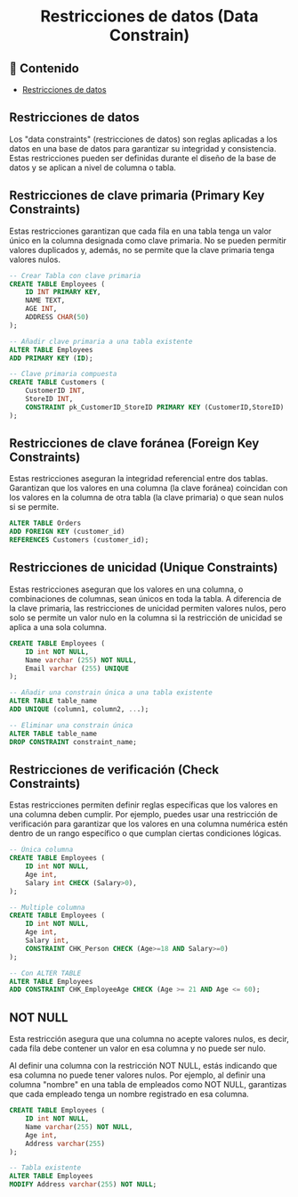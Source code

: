 <h1 align="center">Restricciones de datos (Data Constrain)</h1>

<h2>📑 Contenido</h2>

- [Restricciones de datos](#restricciones-de-datos)

## Restricciones de datos

Los "data constraints" (restricciones de datos) son reglas aplicadas a los datos en una base de datos para garantizar su integridad y consistencia. Estas restricciones pueden ser definidas durante el diseño de la base de datos y se aplican a nivel de columna o tabla.

## Restricciones de clave primaria (Primary Key Constraints)

Estas restricciones garantizan que cada fila en una tabla tenga un valor único en la columna designada como clave primaria. No se pueden permitir valores duplicados y, además, no se permite que la clave primaria tenga valores nulos.

```sql
-- Crear Tabla con clave primaria
CREATE TABLE Employees (
    ID INT PRIMARY KEY,
    NAME TEXT,
    AGE INT,
    ADDRESS CHAR(50)
);

-- Añadir clave primaria a una tabla existente
ALTER TABLE Employees
ADD PRIMARY KEY (ID);

-- Clave primaria compuesta
CREATE TABLE Customers (
    CustomerID INT,
    StoreID INT,
    CONSTRAINT pk_CustomerID_StoreID PRIMARY KEY (CustomerID,StoreID)
);
```

## Restricciones de clave foránea (Foreign Key Constraints)

Estas restricciones aseguran la integridad referencial entre dos tablas. Garantizan que los valores en una columna (la clave foránea) coincidan con los valores en la columna de otra tabla (la clave primaria) o que sean nulos si se permite.

```sql
ALTER TABLE Orders
ADD FOREIGN KEY (customer_id)
REFERENCES Customers (customer_id);
```

## Restricciones de unicidad (Unique Constraints)

Estas restricciones aseguran que los valores en una columna, o combinaciones de columnas, sean únicos en toda la tabla. A diferencia de la clave primaria, las restricciones de unicidad permiten valores nulos, pero solo se permite un valor nulo en la columna si la restricción de unicidad se aplica a una sola columna.

```sql
CREATE TABLE Employees (
    ID int NOT NULL,
    Name varchar (255) NOT NULL,
    Email varchar (255) UNIQUE
);

-- Añadir una constrain única a una tabla existente
ALTER TABLE table_name
ADD UNIQUE (column1, column2, ...);

-- Eliminar una constrain única
ALTER TABLE table_name
DROP CONSTRAINT constraint_name;
```

## Restricciones de verificación (Check Constraints)

Estas restricciones permiten definir reglas específicas que los valores en una columna deben cumplir. Por ejemplo, puedes usar una restricción de verificación para garantizar que los valores en una columna numérica estén dentro de un rango específico o que cumplan ciertas condiciones lógicas.

```sql
-- Única columna
CREATE TABLE Employees (
    ID int NOT NULL,
    Age int,
    Salary int CHECK (Salary>0),
);

-- Multiple columna
CREATE TABLE Employees (
    ID int NOT NULL,
    Age int,
    Salary int,
    CONSTRAINT CHK_Person CHECK (Age>=18 AND Salary>=0)
);

-- Con ALTER TABLE
ALTER TABLE Employees
ADD CONSTRAINT CHK_EmployeeAge CHECK (Age >= 21 AND Age <= 60);
```

## NOT NULL

Esta restricción asegura que una columna no acepte valores nulos, es decir, cada fila debe contener un valor en esa columna y no puede ser nulo.

Al definir una columna con la restricción NOT NULL, estás indicando que esa columna no puede tener valores nulos. Por ejemplo, al definir una columna "nombre" en una tabla de empleados como NOT NULL, garantizas que cada empleado tenga un nombre registrado en esa columna.

```sql
CREATE TABLE Employees (
    ID int NOT NULL,
    Name varchar(255) NOT NULL,
    Age int,
    Address varchar(255)
);

-- Tabla existente
ALTER TABLE Employees
MODIFY Address varchar(255) NOT NULL;
```
